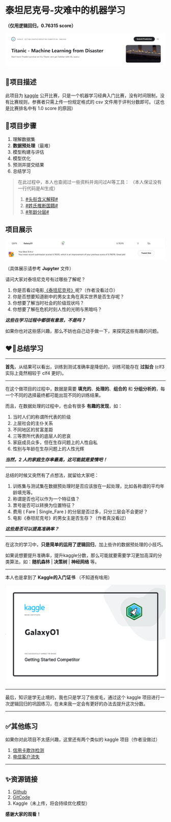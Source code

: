 # 泰坦尼克号-灾难中的机器学习
**（仅用逻辑回归，0.76315 score）**

![](./img/1.png)
## 🎯项目描述

此项目为 [kaggle](https://www.kaggle.com/) 公开比赛，只是一个机器学习经典入门比赛，没有时间限制，没有比赛规则，参赛者只需上传一份规定格式的 csv 文件用于评判分数即可。（这也是比赛排名中有 1.0 score 的原因）

## 🔢项目步骤

1. 理解数据集
2. **数据预处理**（最难）
3. 模型构建与评估
4. 模型优化
5. 预测并提交结果
6. 总结学习

>在此过程中，本人也查阅过一些资料并询问过AI等工具：
>（本人保证没有一行代码是AI生成）
>1. [#头衔含义解释#](https://yuewen.cn/share/215422361939431424?utm_source=share&utm_content=web_linkcopy&version=2)
>2. [#姓氏推断国籍#](https://yuewen.cn/share/215422851687354368?utm_source=share&utm_content=web_linkcopy&version=2)
>3. [#年龄分层#](https://www.quark.cn/s?from=kkframenew_resultsearch&uc_param_str=ntnwvepffrbiprsvchutosstxs&by=submit&q=%E5%B9%B4%E9%BE%84%E5%88%86%E5%B1%82&queryId=1twcN8jL0881fPoVceSIGIPf8Yv2bcK6YF9YVF7FvjDPpdqC4UMajfaD1b32b4929c2)

## 项目展示

![](./img/score2.png)

（具体展示请参考 **Jupyter** 文件）

请问大家对泰坦尼克号有过哪些了解呢？

1. 你是否看过电影[《泰坦尼克号》](https://movie.douban.com/subject/1292722/)呢?（作者没看过🙃）
2. 你是否想要知道剧中的男女主角在真实世界是否生存呢？
3. 你想要了解当时社会的阶级现状吗？
4. 你想要了解在危机时刻人性的光明与黑暗吗？

***这些在学习过程中都很有意思，不是吗？***

如果你也对这些感兴趣，那么不妨也自己动手做一下，来探究这些有趣的问题。

## ❤️‍🔥总结学习

---

**首先**，从结果可以看出，训练到测试准确率是降低的，训练可能存在 **过拟合** (clf3 实际上竟然相较于 clf4 更好)。

---

在这个做项目的过程中，数据是需要 **填充的**、**处理的**、**组合的** 和 **分组分析的**，每一个不同的选择最终都可能出现不同的训练结果。

而且，在数据处理的过程中，也会有很多 **有趣的发现**，如：

1. 当时人们的称谓所代表的阶级
2. 上层社会的主仆关系
3. 不同地区的贫富差距
4. 三等票所代表的底层人的悲哀
5. 家庭成员众多，但在生存问题上的人性自私
6. 性别与年龄在生存问题上的人性光辉

***当然，2 人的家庭生存率最高，这可能就是爱情吧！***

---

总结的时候又突然有了点想法，就留给大家吧：

1. 训练集与测试集在数据预处理时是否应该放在一起处理，比如各称谓的平均年龄填充等。
2. 称谓是否也可以作为一个特征值？
3. 票号是否可以转换为位置特征？
4. 费用 ( Fare | Single_Fare ) 的分层是否过多，只分三层会不会更好？
5. 电影《泰坦尼克号》的男女主是否生存？（作者真没看过）

***这些是否可以提高准确率？***

---

在这次的学习中，**只是简单的运用了逻辑回归**，加上些许的数据预处理的小技巧。

如果说想要提升准确率，提升kaggle分数，那么可能就要需要学习更加高深的分类算法，如：**随机森林** | **决策树** | **神经网络** 等。

---

本人也是拿到了 **Kaggle的入门证书** （不知道有啥用）

![](./img/Getting_Started_Competitor.png)

---

最后，知识是学无止境的，我也只是学习了些皮毛，通过这个 kaggle 项目进行一次逻辑回归的巩固练习，在未来我一定会有更好的办法去提升这次分数。

---

## ✅其他练习
如果你对此项目不太感兴趣，这里还有两个类似的 kaggle 项目（作者没做过）

1. [信用卡欺诈检测](https://www.kaggle.com/datasets/mlg-ulb/creditcardfraud)
2. [电信客户流失](https://www.kaggle.com/datasets/blastchar/telco-customer-churn)

---

## ✨资源链接

1. [Github]()
2. [GitCode]()
3. Kaggle（未上传，将会持续优化模型）

**感谢大家的观看！**